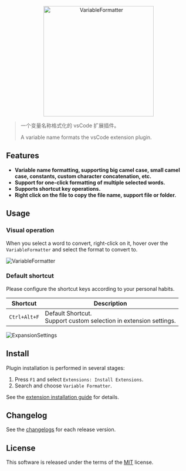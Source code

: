 <!-- 封面区域 -->
<div align='center'>
<img src="https://files.catbox.moe/thumbs/t_x23hiv.png" alt="VariableFormatter" width="300" height="300">
</div>

> 一个变量名称格式化的 vsCode 扩展插件。
>
> A variable name formats the vsCode extension plugin.

## Features

- **Variable name formatting, supporting big camel case, small camel case, constants, custom character concatenation, etc.**
- **Support for one-click formatting of multiple selected words.**
- **Supports shortcut key operations.**
- **Right click on the file to copy the file name, support file or folder.**

## Usage

### Visual operation

When you select a word to convert, right-click on it, hover over the `VariableFormatter` and select the format to convert to.

![VariableFormatter](https://files.catbox.moe/6vsuur.gif)

### Default shortcut

Please configure the shortcut keys according to your personal habits.

| Shortcut     | Description                                                           |
| ------------ | --------------------------------------------------------------------- |
| `Ctrl+Alt+F` | Default Shortcut.<br/>Support custom selection in extension settings. |

![ExpansionSettings](https://files.catbox.moe/0cs58v.png)

## Install

Plugin installation is performed in several stages:

1. Press `F1` and select `Extensions: Install Extensions`.
2. Search and choose `Variable Formatter`.

See the [extension installation guide](https://code.visualstudio.com/docs/editor/extension-gallery) for details.

## Changelog

See the [changelogs](https://github.com/imleeou/VariableFormatter/blob/main/CHANGELOG.md) for each release version.

## License

This software is released under the terms of the [MIT](https://github.com/imleeou/VariableFormatter/blob/main/LICENSE.md) license.
